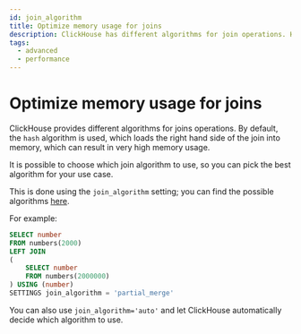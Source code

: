 ```yaml
---
id: join_algorithm
title: Optimize memory usage for joins
description: ClickHouse has different algorithms for join operations. Here's how to choose which join algorithm to use to reduce memory usage.
tags:
  - advanced
  - performance
---
```


# Optimize memory usage for joins

ClickHouse provides different algorithms for joins operations. By default, the `hash` algorithm is used, which loads the right hand side of the join into memory, which can result in very high memory usage.

It is possible to choose which join algorithm to use, so you can pick the best algorithm for your use case.

This is done using the `join_algorithm` setting; you can find the possible algorithms [here](https://clickhouse.com/docs/en/operations/settings/settings#settings-join_algorithm).

For example:

```sql
SELECT number
FROM numbers(2000)
LEFT JOIN
(
    SELECT number
    FROM numbers(2000000)
) USING (number)
SETTINGS join_algorithm = 'partial_merge'
```

You can also use `join_algorithm='auto'` and let ClickHouse automatically decide which algorithm to use.
